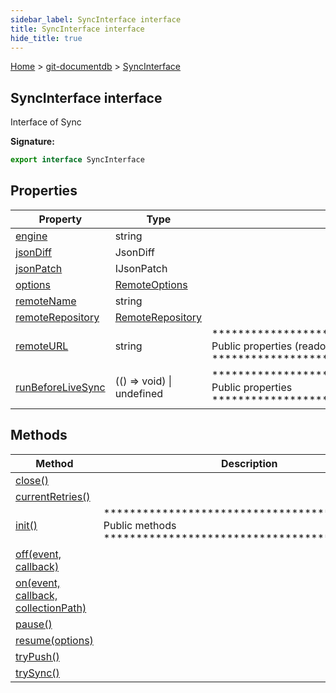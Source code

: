 ```yaml
---
sidebar_label: SyncInterface interface
title: SyncInterface interface
hide_title: true
---
```


[Home](./index.md) &gt; [git-documentdb](./git-documentdb.md) &gt; [SyncInterface](./git-documentdb.syncinterface.md)

## SyncInterface interface

Interface of Sync

<b>Signature:</b>

```typescript
export interface SyncInterface 
```

## Properties

|  Property | Type | Description |
|  --- | --- | --- |
|  [engine](./git-documentdb.syncinterface.engine.md) | string |  |
|  [jsonDiff](./git-documentdb.syncinterface.jsondiff.md) | JsonDiff |  |
|  [jsonPatch](./git-documentdb.syncinterface.jsonpatch.md) | IJsonPatch |  |
|  [options](./git-documentdb.syncinterface.options.md) | [RemoteOptions](./git-documentdb.remoteoptions.md) |  |
|  [remoteName](./git-documentdb.syncinterface.remotename.md) | string |  |
|  [remoteRepository](./git-documentdb.syncinterface.remoterepository.md) | [RemoteRepository](./git-documentdb.remoterepository.md) |  |
|  [remoteURL](./git-documentdb.syncinterface.remoteurl.md) | string | \*\*\*\*\*\*\*\*\*\*\*\*\*\*\*\*\*\*\*\*\*\*\*\*\*\*\*\*\*\*\*\*\*\*\*\*\*\*\*\*\*\*\*\*\* Public properties (readonly) \*\*\*\*\*\*\*\*\*\*\*\*\*\*\*\*\*\*\*\*\*\*\*\*\*\*\*\*\*\*\*\*\*\*\*\*\*\*\*\*\*\*\*\*\* |
|  [runBeforeLiveSync](./git-documentdb.syncinterface.runbeforelivesync.md) | (() =&gt; void) \| undefined | \*\*\*\*\*\*\*\*\*\*\*\*\*\*\*\*\*\*\*\*\*\*\*\*\*\*\*\*\*\*\*\*\*\*\*\*\*\*\*\*\*\*\*\*\* Public properties \*\*\*\*\*\*\*\*\*\*\*\*\*\*\*\*\*\*\*\*\*\*\*\*\*\*\*\*\*\*\*\*\*\*\*\*\*\*\*\*\*\*\*\*\* |

## Methods

|  Method | Description |
|  --- | --- |
|  [close()](./git-documentdb.syncinterface.close.md) |  |
|  [currentRetries()](./git-documentdb.syncinterface.currentretries.md) |  |
|  [init()](./git-documentdb.syncinterface.init.md) | \*\*\*\*\*\*\*\*\*\*\*\*\*\*\*\*\*\*\*\*\*\*\*\*\*\*\*\*\*\*\*\*\*\*\*\*\*\*\*\*\*\*\*\*\* Public methods \*\*\*\*\*\*\*\*\*\*\*\*\*\*\*\*\*\*\*\*\*\*\*\*\*\*\*\*\*\*\*\*\*\*\*\*\*\*\*\*\*\*\*\*\* |
|  [off(event, callback)](./git-documentdb.syncinterface.off.md) |  |
|  [on(event, callback, collectionPath)](./git-documentdb.syncinterface.on.md) |  |
|  [pause()](./git-documentdb.syncinterface.pause.md) |  |
|  [resume(options)](./git-documentdb.syncinterface.resume.md) |  |
|  [tryPush()](./git-documentdb.syncinterface.trypush.md) |  |
|  [trySync()](./git-documentdb.syncinterface.trysync.md) |  |

